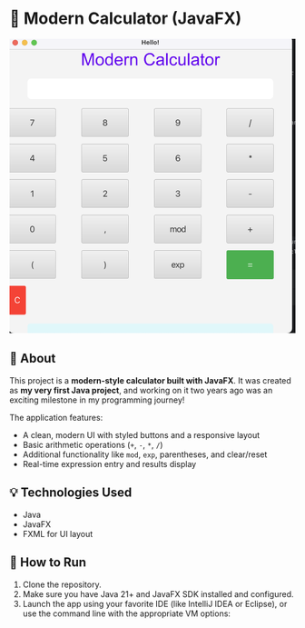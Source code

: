 # 📱 Modern Calculator (JavaFX)

![Calculator Screenshot](calculator.png)

## 📝 About

This project is a **modern-style calculator built with JavaFX**. It was created as **my very first Java project**, and working on it two years ago was an exciting milestone in my programming journey!

The application features:
- A clean, modern UI with styled buttons and a responsive layout
- Basic arithmetic operations (`+`, `-`, `*`, `/`)
- Additional functionality like `mod`, `exp`, parentheses, and clear/reset
- Real-time expression entry and results display

## 💡 Technologies Used

- Java
- JavaFX
- FXML for UI layout

## 🚀 How to Run

1. Clone the repository.
2. Make sure you have Java 21+ and JavaFX SDK installed and configured.
3. Launch the app using your favorite IDE (like IntelliJ IDEA or Eclipse), or use the command line with the appropriate VM options:


